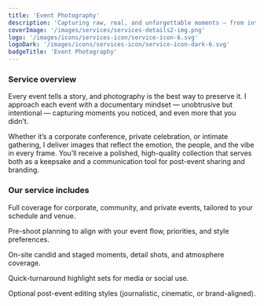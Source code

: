 ```yaml
---
title: 'Event Photography'
description: 'Capturing raw, real, and unforgettable moments — from intimate gatherings to major public events.'
coverImage: '/images/services/services-details2-img.png'
logo: '/images/icons/services-icon/service-icon-6.svg'
logoDark: '/images/icons/services-icon/service-icon-dark-6.svg'
badgeTitle: 'Event Photography'
---
```


### Service overview

Every event tells a story, and photography is the best way to preserve it. I approach each event with a documentary mindset — unobtrusive but intentional — capturing moments you noticed, and even more that you didn’t.

Whether it’s a corporate conference, private celebration, or intimate gathering, I deliver images that reflect the emotion, the people, and the vibe in every frame. You’ll receive a polished, high-quality collection that serves both as a keepsake and a communication tool for post-event sharing and branding.

### Our service includes

Full coverage for corporate, community, and private events, tailored to your schedule and venue.

Pre-shoot planning to align with your event flow, priorities, and style preferences.

On-site candid and staged moments, detail shots, and atmosphere coverage.

Quick-turnaround highlight sets for media or social use.

Optional post-event editing styles (journalistic, cinematic, or brand-aligned).
